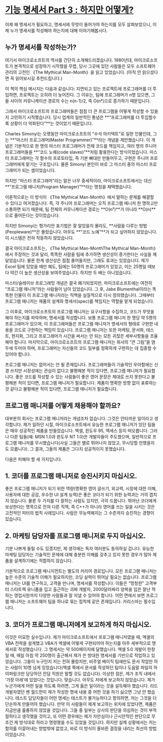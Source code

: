 # [기능 명세서 Part 3 : 하지만 어떻게?](https://www.joelonsoftware.com/2000/10/04/painless-functional-specifications-part-3-but-how/)

이제 왜 명세서가 필요하고, 명세서에 무엇이 들어가야 하는지를 모두 살펴보았으니, 이제 누가 명세서를 작성해야 하는지에 대해 이야기해봅시다.

## 누가 명세서를 작성하는가?

여기서 마이크로소프트의 역사를 간단히 소개해드리겠습니다.
1980년대, 마이크로소프트가 본격적으로 성장하기 시작했을 무렵, 당시 그곳에 있던 사람들은 모두 소프트웨어 관리의 고전인 《The Mythical Man-Month》을 읽고 있었습니다. (아직 안 읽으셨다면 꼭 읽어보시길 추천드립니다.)

이 책의 핵심 메시지는 다음과 같습니다:
지연되고 있는 프로젝트에 프로그래머를 더 투입하면, 프로젝트는 오히려 더 늦어진다.
그 이유는, 팀에 프로그래머가 n명 있으면, 그들 사이의 커뮤니케이션 경로의 수는 n(n-1)/2, 즉 O(n²)으로 증가하기 때문입니다.

그래서 마이크로소프트의 프로그래머들은 점점 더 큰 프로그램을 어떻게 작성할 수 있을지 고민하기 시작했습니다.
당시 업계의 일반적인 통념은 **“프로그래머를 더 투입할수록 상황이 더 악화된다”**는 것이었기 때문입니다.

Charles Simonyi는 오랫동안 마이크로소프트의 “수석 아키텍트”로 일한 인물인데, 그는 **“마스터 프로그래머(Master Programmer)”**라는 개념을 제안했습니다.
이 개념은 기본적으로 한 명의 마스터 프로그래머가 전체 코드를 책임지고, 여러 명의 주니어 프로그래머들을 **“코드 노예(code slaves)”**처럼 활용한다는 방식이었습니다.
마스터 프로그래머는 각 함수의 프로토타입, 즉 기본 뼈대만 만들어두고, 구현은 주니어 프로그래머에게 맡기는 구조입니다.
물론 Simonyi 본인이 바로 그 마스터 중의 마스터 프로그래머가 되는 셈이었습니다.

하지만 “마스터 프로그래머”라는 말은 너무 중세적이라, 마이크로소프트에서는 대신 **“프로그램 매니저(Program Manager)”**라는 명칭을 채택했습니다.

이론적으로는 이 방식이 《The Mythical Man-Month》에서 말하는 문제를 해결할 수 있다고 여겨졌습니다.
즉, 각 주니어 프로그래머는 오직 프로그램 매니저 한 명하고만 소통하면 되기 때문에, 팀 전체의 커뮤니케이션 경로는 **O(n²)**가 아니라 **O(n)**으로 줄어든다는 것이었습니다.

하지만 Simonyi는 헝가리안 표기법은 잘 알았을지 몰라도, **사람을 다루는 방법(Peopleware)**은 몰랐습니다.
아무도 **“코드 노예”**가 되고 싶어하지 않았습니다. 이 시스템은 전혀 작동하지 않았습니다.

결국 마이크로소프트는, 《The Mythical Man-MonthThe Mythical Man-Month》에서 주장하는 것과 달리, 똑똑한 사람을 팀에 추가하면 생산성이 증가한다는 사실을 깨달았습니다.
물론 한계 생산성은 점점 줄어들지만, 그래도 효과는 있었습니다.
제가 Excel 팀에 있었을 때만 해도, 팀에는 50명의 프로그래머가 있었고, 이는 25명일 때보다 약간 더 높은 생산성을 보여주었습니다. 하지만 두 배는 아니었습니다.

마스터/슬레이브 프로그래밍 개념은 결국 폐기되었지만,
마이크로소프트에는 여전히 “프로그램 매니저”라는 사람들이 남아 있었습니다.
그 후, Jabe Blumenthal이라는 똑똑한 인물이 이 프로그램 매니저라는 직책을 실질적으로 다시 정의했습니다.
그때부터 프로그램 매니저는 제품의 설계와 명세서(spec)를 책임지는 역할을 맡게 되었습니다.

그 이후로, 마이크로소프트의 프로그램 매니저는 요구사항을 수집하고, 코드가 무엇을 해야 하는지를 파악하며, 명세서를 작성합니다. 보통 프로그램 매니저 한 명당 약 5명의 프로그래머가 있으며, 이 프로그래머들은 프로그램 매니저가 명세서의 형태로 구현한 내용을 코드로 구현하는 책임이 있습니다. 프로그램 매니저는 또한 마케팅, 문서화, 테스트, 현지화, 그리고 프로그래머가 시간을 써서는 안 되는 모든 귀찮은 세부사항들을 조율해야 합니다. 마지막으로, 마이크로소프트의 프로그램 매니저는 회사의 “큰 그림”을 염두에 두어야 하며, 프로그래머는 자신들의 코드 일부를 정확하게 구현하는 데 집중할 수 있어야 합니다.

프로그램 매니저는 없어서는 안 될 존재입니다. 프로그래머들이 기술적인 우아함에는 신경 쓰지만 시장성에는 관심이 없다고 불평해본 적이 있다면, 프로그램 매니저가 필요합니다. 좋은 코드를 작성할 수 있는 사람들이 좋은 영어 문장은 제대로 쓰지 못한다고 불평해본 적이 있다면, 프로그램 매니저가 필요합니다. 제품이 명확한 방향 없이 표류하는 것 같다고 불평해본 적이 있다면, 프로그램 매니저가 필요합니다.

## 프로그램 매니저를 어떻게 채용해야 할까요?

대부분의 회사는 프로그램 매니저라는 개념조차 없습니다. 그것은 안타까운 일이라고 생각합니다. 제가 일하던 시절, 마이크로소프트에서 유능한 프로그램 매니저가 있던 팀들은 매우 성공적인 제품을 만들었습니다. 엑셀, 윈도우 95, 액세스 등이 떠오릅니다. 그러나 다른 팀들(예: MSN 1.0과 윈도우 NT 1.0)은 개발자들이 주도했으며, 일반적으로 프로그램 매니저를 무시했습니다(사실 그들은 별로 뛰어나지 않았고, 무시당할 만했을지도 모릅니다). 그 결과, 그들의 제품은 그다지 성공적이지 못했습니다.

다음은 피해야 할 세 가지입니다.

## 1. 코더를 프로그램 매니저로 승진시키지 마십시오.

좋은 프로그램 매니저가 되기 위한 역량(명확한 영어 글쓰기, 외교력, 시장에 대한 이해, 사용자에 대한 공감, 우수한 UI 설계 능력)은 좋은 코더가 되기 위한 능력과는 거의 겹치지 않습니다. 물론 두 가지를 다 잘하는 사람도 있지만, 극히 드뭅니다. 뛰어난 코더에게 보상한다는 명목으로 전혀 다른 직책, 즉 C++가 아니라 영어를 쓰는 일을 시키는 것은 고전적인 피터의 법칙 사례입니다. 사람은 무능력해지는 그 수준까지 승진하는 경향이 있습니다.

## 2. 마케팅 담당자를 프로그램 매니저로 두지 마십시오.

기분 나쁘게 들릴 수도 있겠지만, 제 생각에는 독자 여러분도 동의하실 겁니다. 유능한 마케팅 담당자는 기술적인 문제에 대해 충분한 이해를 갖추고 있지 못한 경우가 많아 제품을 설계하기에는 적합하지 않습니다.

기본적으로 프로그램 매니지먼트는 별도의 커리어 경로입니다. 모든 프로그램 매니저는 높은 수준의 기술적 이해가 필요하지만, 코딩 실력이 뛰어날 필요는 없습니다. 프로그램 매니저는 UI를 연구하고, 고객을 만나며, 명세서를 작성합니다. 이들은 “멍청한” 고객부터 스타트렉 유니폼을 입고 출근하는 괴짜 개발자, 2000달러짜리 양복을 입은 잘난 척하는 영업사원까지 다양한 사람들과 잘 지낼 수 있어야 합니다. 어떤 면에서 보면 프로그램 매니저는 소프트웨어 팀을 하나로 묶는 접착제 같은 존재입니다. 카리스마는 필수입니다.

## 3. 코더가 프로그램 매니저에게 보고하게 하지 마십시오.

이것은 미묘한 실수입니다. 제가 마이크로소프트에서 프로그램 매니저였을 때, 엑셀의 VBA 전략을 설계했고 VBA가 엑셀에 어떻게 구현되어야 하는지를 아주 세부적으로 명세서로 작성했습니다. 그 명세서는 약 500페이지에 달했습니다. 엑셀 5.0 개발이 한창일 때, 매일 아침 약 250명이 출근해서 제가 쓴 방대한 명세서를 기반으로 작업하고 있었습니다. 그들이 누구인지 저는 전혀 몰랐지만, 비주얼 베이직 팀에만도 문서 작업만 하는 사람이 10명 넘게 있었습니다(엑셀 쪽에서 문서를 작성하던 팀이나 도움말 파일의 하이퍼링크만 담당하던 전담 직원은 말할 것도 없습니다).
이상한 점은, 제가 조직 내에서 ‘가장 아래’에 있었다는 것입니다. 맞습니다. 아무도 저에게 보고하지 않았습니다. 제가 누군가에게 어떤 일을 하도록 하려면, 그게 옳은 일이라는 것을 설득해야 했습니다. 리드 개발자였던 벤 월드먼이 제가 작성한 명세 내용 중 어떤 것을 하기 싫으면 그냥 안 했습니다. 테스트 담당자들이 어떤 명세는 테스트가 불가능하다고 항의하면, 저는 그것을 더 단순하게 만들어야 했습니다. 만약 이 사람들이 제게 보고하는 위치에 있었다면, 제품은 지금만큼 훌륭하지 않았을 것입니다. 그들 중 일부는 상사의 판단을 의심하는 것이 부적절하다고 생각했을 것이고, 또 어떤 경우에는 제가 자만심이나 근시안적인 판단으로 무조건 제 방식대로 하라고 명령했을 수도 있었을 것입니다. 하지만 실제 상황에서는 저는 합의를 이끌어내는 방법밖에 없었고, 바로 이 방식이 올바른 결정을 내리는 최선의 방법이었습니다.